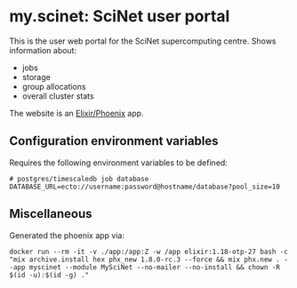 # my.scinet: SciNet user portal

This is the user web portal for the SciNet supercomputing centre.
Shows information about:

- jobs
- storage
- group allocations
- overall cluster stats

The website is an [Elixir/Phoenix](https://phoenixframework.org/) app.

## Configuration environment variables

Requires the following environment variables to be defined:

```
# postgres/timescaledb job database
DATABASE_URL=ecto://username:password@hostname/database?pool_size=10
```

## Miscellaneous

Generated the phoenix app via:

```
docker run --rm -it -v ./app:/app:Z -w /app elixir:1.18-otp-27 bash -c "mix archive.install hex phx_new 1.8.0-rc.3 --force && mix phx.new . --app myscinet --module MySciNet --no-mailer --no-install && chown -R $(id -u):$(id -g) ."
```


